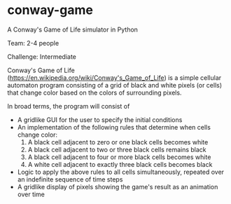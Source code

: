 # conway-game
A Conway's Game of Life simulator in Python

Team: 2-4 people

Challenge: Intermediate

Conway's Game of Life (https://en.wikipedia.org/wiki/Conway's_Game_of_Life) is a simple 
cellular automaton program consisting of a grid of black and white pixels (or cells) that change
color based on the colors of surrounding pixels.

In broad terms, the program will consist of 
* A gridlike GUI for the user to specify the initial conditions
* An implementation of the following rules that determine when cells change color:
  1) A black cell adjacent to zero or one black cells becomes white
  2) A black cell adjacent to two or three black cells remains black
  3) A black cell adjacent to four or more black cells becomes white
  4) A white cell adjacent to exactly three black cells becomes black
* Logic to apply the above rules to all cells simultaneously, repeated over an indefinite 
sequence of time steps
* A gridlike display of pixels showing the game's result as an animation over time


